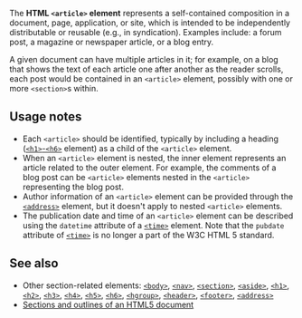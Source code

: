 <!-- <short-description> -->
The **HTML `<article>` element** represents a self-contained composition
in a document, page, application, or site, which is intended to be
independently distributable or reusable (e.g., in syndication). Examples
include: a forum post, a magazine or newspaper article, or a blog entry.
<!-- </short-description> -->

<!-- <overview> -->
A given document can have multiple articles in it; for example, on a
blog that shows the text of each article one after another as the reader
scrolls, each post would be contained in an `<article>` element,
possibly with one or more `<section>`s within.
<!-- </overview> -->

<!-- <usage-notes> -->
Usage notes
-----------

- Each `<article>` should be identified, typically by including a heading
  ([`<h1>`-`<h6>`](https://developer.mozilla.org/en-US/docs/Web/HTML/Element/Heading_Elements)
  element) as a child of the `<article>` element.
- When an `<article>` element is nested, the inner element represents
  an article related to the outer element. For example, the comments
  of a blog post can be `<article>` elements nested in the `<article>`
  representing the blog post.
- Author information of an `<article>` element can be provided through
  the [`<address>`](https://developer.mozilla.org/en-US/docs/Web/HTML/Element/address)
  element, but it doesn't apply to nested `<article>` elements.
- The publication date and time of an `<article>` element can be
  described using the `datetime` attribute of a
  [`<time>`](https://developer.mozilla.org/en-US/docs/Web/HTML/Element/time)
  element. Note that the `pubdate` attribute of
  [`<time>`](https://developer.mozilla.org/en-US/docs/Web/HTML/Element/time)
  is no longer a part of the W3C HTML 5 standard.
<!-- </usage-notes> -->

<!-- <see-also> -->
See also
--------

- Other section-related elements:
  [`<body>`](https://developer.mozilla.org/en-US/docs/Web/HTML/Element/body),
  [`<nav>`](https://developer.mozilla.org/en-US/docs/Web/HTML/Element/nav),
  [`<section>`](https://developer.mozilla.org/en-US/docs/Web/HTML/Element/section),
  [`<aside>`](https://developer.mozilla.org/en-US/docs/Web/HTML/Element/aside),
  [`<h1>`](https://developer.mozilla.org/en-US/docs/Web/HTML/Element/h1),
  [`<h2>`](https://developer.mozilla.org/en-US/docs/Web/HTML/Element/h2),
  [`<h3>`](https://developer.mozilla.org/en-US/docs/Web/HTML/Element/h3),
  [`<h4>`](https://developer.mozilla.org/en-US/docs/Web/HTML/Element/h4),
  [`<h5>`](https://developer.mozilla.org/en-US/docs/Web/HTML/Element/h5),
  [`<h6>`](https://developer.mozilla.org/en-US/docs/Web/HTML/Element/h6),
  [`<hgroup>`](https://developer.mozilla.org/en-US/docs/Web/HTML/Element/hgroup),
  [`<header>`](https://developer.mozilla.org/en-US/docs/Web/HTML/Element/header),
  [`<footer>`](https://developer.mozilla.org/en-US/docs/Web/HTML/Element/footer),
  [`<address>`](https://developer.mozilla.org/en-US/docs/Web/HTML/Element/address)
- [Sections and outlines of an HTML5 document](https://developer.mozilla.org/en-US/docs/Web/Guide/HTML/Sections_and_Outlines_of_an_HTML5_document)

<!-- </see-also> -->
